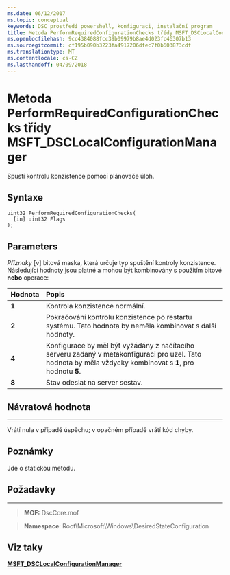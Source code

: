 ```yaml
---
ms.date: 06/12/2017
ms.topic: conceptual
keywords: DSC prostředí powershell, konfiguraci, instalační program
title: Metoda PerformRequiredConfigurationChecks třídy MSFT_DSCLocalConfigurationManager
ms.openlocfilehash: 9cc4384088fcc39b09979b8ae4d023fc46307b13
ms.sourcegitcommit: cf195b090b3223fa4917206dfec7f0b603873cdf
ms.translationtype: MT
ms.contentlocale: cs-CZ
ms.lasthandoff: 04/09/2018
---
```

# <a name="performrequiredconfigurationchecks-method-of-the-msftdsclocalconfigurationmanager-class"></a>Metoda PerformRequiredConfigurationChecks třídy MSFT_DSCLocalConfigurationManager

Spustí kontrolu konzistence pomocí plánovače úloh.

<a name="syntax"></a>Syntaxe
------

```mof
uint32 PerformRequiredConfigurationChecks(
  [in] uint32 Flags
);
```

<a name="parameters"></a>Parameters
----------

*Příznaky* \[v\] bitová maska, která určuje typ spuštění kontroly konzistence. Následující hodnoty jsou platné a mohou být kombinovány s použitím bitové **nebo** operace:

|Hodnota |Popis |
|:--- |:---|
|**1** | Kontrola konzistence normální. |
|**2** | Pokračování kontrolu konzistence po restartu systému. Tato hodnota by neměla kombinovat s další hodnoty. |
|**4** | Konfigurace by měl být vyžádány z načítacího serveru zadaný v metakonfiguraci pro uzel. Tato hodnota by měla vždycky kombinovat s **1**, pro hodnotu **5**. |
|**8** | Stav odeslat na server sestav. |

## <a name="return-value"></a>Návratová hodnota
------------

Vrátí nula v případě úspěchu; v opačném případě vrátí kód chyby.

## <a name="remarks"></a>Poznámky

Jde o statickou metodu.

## <a name="requirements"></a>Požadavky
------------
>**MOF:** DscCore.mof

>**Namespace**: Root\Microsoft\Windows\DesiredStateConfiguration


## <a name="see-also"></a>Viz taky


[**MSFT_DSCLocalConfigurationManager**](msft-dsclocalconfigurationmanager.md)
